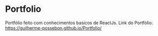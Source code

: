 # Portfolio
Portfólio feito com conhecimentos basicos de ReactJs.
Link do Portfólio: https://guilherme-possebon.github.io/Portfolio/

